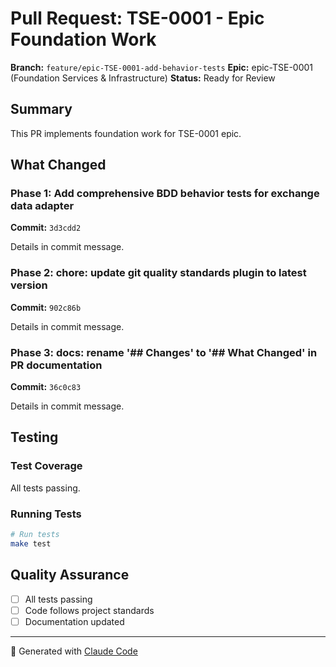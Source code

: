 # Pull Request: TSE-0001 - Epic Foundation Work

**Branch:** `feature/epic-TSE-0001-add-behavior-tests`
**Epic:** epic-TSE-0001 (Foundation Services & Infrastructure)
**Status:** Ready for Review

## Summary

This PR implements foundation work for TSE-0001 epic.

## What Changed

### Phase 1: Add comprehensive BDD behavior tests for exchange data adapter
**Commit:** `3d3cdd2`

Details in commit message.

### Phase 2: chore: update git quality standards plugin to latest version
**Commit:** `902c86b`

Details in commit message.

### Phase 3: docs: rename '## Changes' to '## What Changed' in PR documentation
**Commit:** `36c0c83`

Details in commit message.



## Testing

### Test Coverage

All tests passing.

### Running Tests

```bash
# Run tests
make test
```

## Quality Assurance

- [ ] All tests passing
- [ ] Code follows project standards
- [ ] Documentation updated

---

🤖 Generated with [Claude Code](https://claude.com/claude-code)
